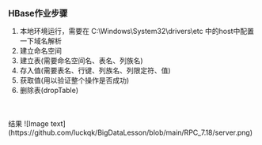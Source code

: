 <big>**HBase作业步骤**</big>

1. 本地环境运行，需要在 C:\Windows\System32\drivers\etc 中的host中配置一下域名解析
2. 建立命名空间
3. 建立表(需要命名空间名、表名、列族名)
4. 存入值(需要表名、行键、列族名、列限定符、值)
5. 获取值(用以验证整个操作是否成功)
6. 删除表(dropTable)
<br>
<br>
结果
![Image text](https://github.com/luckqk/BigDataLesson/blob/main/RPC_7.18/server.png)
